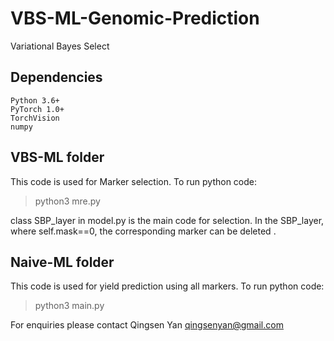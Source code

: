 # VBS-ML-Genomic-Prediction
Variational Bayes Select
## Dependencies

    Python 3.6+
    PyTorch 1.0+
    TorchVision
    numpy



## VBS-ML folder

This code is used for Marker selection. To run python code:
>python3  mre.py


class SBP_layer in model.py is the main code for selection. In the SBP_layer, where self.mask==0, the corresponding marker can be deleted .

## Naive-ML folder

This code is used for yield prediction using all markers. To run python code:
>python3  main.py


For enquiries please contact Qingsen Yan <qingsenyan@gmail.com>
